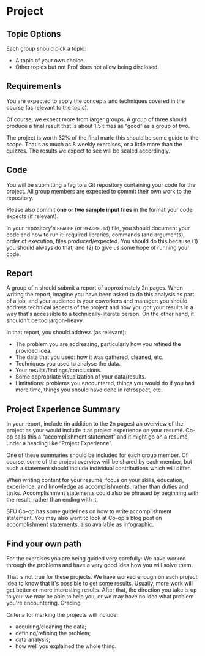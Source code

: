 # Project
## Topic Options
Each group should pick a topic:
* A topic of your own choice. 
* Other topics but not Prof does not allow being disclosed.

## Requirements
You are expected to apply the concepts and techniques covered in the course (as relevant to the topic).

Of course, we expect more from larger groups. A group of three should produce a final result that is about 1.5 times as “good” as a group of two.

The project is worth 32% of the final mark: this should be some guide to the scope. That's as much as 8 weekly exercises, or a little more than the quizzes. The results we expect to see will be scaled accordingly.

## Code
You will be submitting a tag to a Git repository containing your code for the project. All group members are expected to commit their own work to the repository.

Please also commit **one or two sample input files** in the format your code expects (if relevant).

In your repository's `README` (or `README.md`) file, you should document your code and how to run it: required libraries, commands (and arguments), order of execution, files produced/expected. You should do this because (1) you should always do that, and (2) to give us some hope of running your code.

## Report
A group of n should submit a report of approximately 2n pages. When writing the report, imagine you have been asked to do this analysis as part of a job, and your audience is your coworkers and manager: you should address technical aspects of the project and how you got your results in a way that's accessible to a technically-literate person. On the other hand, it shouldn't be too jargon-heavy.

In that report, you should address (as relevant):
* The problem you are addressing, particularly how you refined the provided idea.
* The data that you used: how it was gathered, cleaned, etc.
* Techniques you used to analyse the data.
* Your results/findings/conclusions.
* Some appropriate visualization of your data/results.
* Limitations: problems you encountered, things you would do if you had more time, things you should have done in retrospect, etc. 

## Project Experience Summary
In your report, include (in addition to the 2n pages) an overview of the project as your would include it as project experience on your resumé. Co-op calls this a “accomplishment statement” and it might go on a resumé under a heading like “Project Experience”.

One of these summaries should be included for each group member. Of course, some of the project overview will be shared by each member, but such a statement should include individual contributions which will differ.

When writing content for your resumé, focus on your skills, education, experience, and knowledge as accomplishments, rather than duties and tasks. Accomplishment statements could also be phrased by beginning with the result, rather than ending with it.

SFU Co-op has some guidelines on how to write accomplishment statement. You may also want to look at Co-op's blog post on accomplishment statements, also available as infographic.

## Find your own path

For the exercises you are being guided very carefully: We have worked through the problems and have a very good idea how you will solve them.

That is not true for these projects. We have worked enough on each project idea to know that it's possible to get some results. Usually, more work will get better or more interesting results. After that, the direction you take is up to you: we may be able to help you, or we may have no idea what problem you're encountering.
Grading

Criteria for marking the projects will include:
* acquiring/cleaning the data;
* defining/refining the problem;
* data analysis;
* how well you explained the whole thing. 

